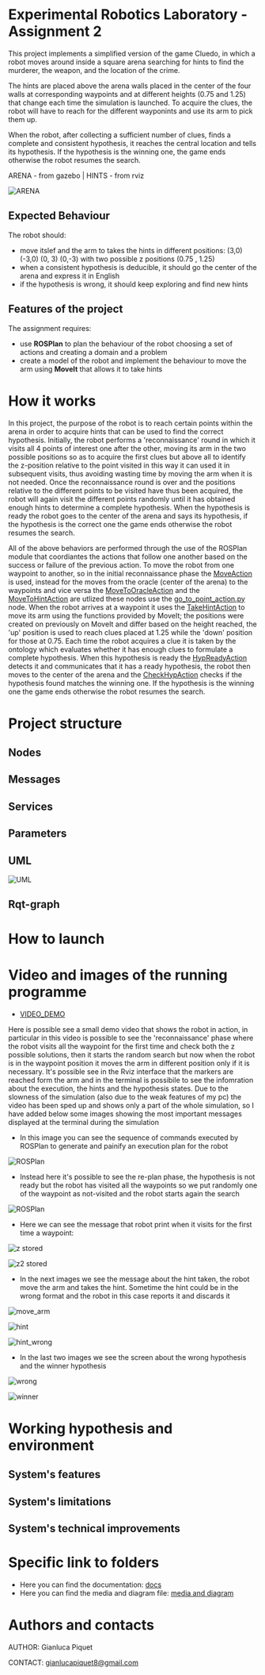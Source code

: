 # Experimental Robotics Laboratory - Assignment 2
This project implements a simplified version of the game Cluedo, in which a robot moves around inside a square arena searching for hints to find the murderer, the weapon, and the location of the crime.

The hints are placed above the arena walls placed in the center of the four walls at corresponding waypoints and at different heights (0.75 and 1.25) that change each time the simulation is launched. To acquire the clues, the robot will have to reach for the different wayponints and use its arm to pick them up.

When the robot, after collecting a sufficient number of clues, finds a complete and consistent hypothesis, it reaches the central location and tells its hypothesis. If the hypothesis is the winning one, the game ends otherwise the robot resumes the search.

ARENA - from gazebo | HINTS - from rviz

![ARENA](https://github.com/piquet8/exp_ass2/blob/main/media_exp2/arena_hints.jpeg)

## Expected Behaviour
The robot should:
- move itslef and the arm to takes the hints in different positions: (3,0) (-3,0) (0, 3) (0,-3) with two possible z positions (0.75 , 1.25)
- when a consistent hypothesis is deducible, it should go the center of the arena and express it in English
- if the hypothesis is wrong, it should keep exploring and find new hints
## Features of the project
The assignment requires:
- use **ROSPlan** to plan the behaviour of the robot choosing a set of actions and creating a domain and a problem
- create a model of the robot and implement the behaviour to move the arm using **MoveIt** that allows it to take hints

# How it works
In this project, the purpose of the robot is to reach certain points within the arena in order to acquire hints that can be used to find the correct hypothesis. Initially, the robot performs a 'reconnaissance' round in which it visits all 4 points of interest one after the other, moving its arm in the two possible positions so as to acquire the first clues but above all to identify the z-position relative to the point visited in this way it can used it in subsequent visits, thus avoiding wasting time by moving the arm when it is not needed. Once the reconnaissance round is over and the positions relative to the different points to be visited have thus been acquired, the robot will again visit the different points randomly until it has obtained enough hints to determine a complete hypothesis. When the hypothesis is ready the robot goes to the center of the arena and says its hypothesis, if the hypothesis is the correct one the game ends otherwise the robot resumes the search.

All of the above behaviors are performed through the use of the ROSPlan module that coordiantes the actions that follow one another based on the success or failure of the previous action. To move the robot from one waypoint to another, so in the initial reconnaissance phase the [MoveAction](https://github.com/piquet8/exp_ass2/blob/main/src/MoveAction.cpp) is used, instead for the moves from the oracle (center of the arena) to the waypoints and vice versa the [MoveToOracleAction](https://github.com/piquet8/exp_ass2/blob/main/src/MoveToOracleAction.cpp) and the [MoveToHintAction](https://github.com/piquet8/exp_ass2/blob/main/src/MoveToHintAction.cpp) are utlized these nodes use the [go_to_point_action.py](https://github.com/piquet8/exp_ass2/blob/main/rt2_packages/motion_plan/scripts/go_to_point_action.py) node. When the robot arrives at a waypoint it uses the [TakeHintAction](https://github.com/piquet8/exp_ass2/blob/main/src/TakeHintAction.cpp) to move its arm using the functions provided by MoveIt; the positions were created on previously on MoveIt and differ based on the height reached, the 'up' position is used to reach clues placed at 1.25 while the 'down' position for those at 0.75. Each time the robot acquires a clue it is taken by the ontology which evaluates whether it has enough clues to formulate a complete hypothesis. When this hypothesis is ready the [HypReadyAction](https://github.com/piquet8/exp_ass2/blob/main/src/HypReadyAction.cpp) detects it and communicates that it has a ready hypothesis, the robot then moves to the center of the arena and the [CheckHypAction](https://github.com/piquet8/exp_ass2/blob/main/src/CheckHypAction.cpp) checks if the hypothesis found matches the winning one. If the hypothesis is the winning one the game ends otherwise the robot resumes the search.

# Project structure

## Nodes

## Messages

## Services

## Parameters

## UML
![UML](https://github.com/piquet8/exp_ass2/blob/main/media_exp2/UML.jpg)

## Rqt-graph

# How to launch

# Video and images of the running programme
- [VIDEO_DEMO](https://github.com/piquet8/exp_ass2/blob/main/media_exp2/demo_exp2.mp4)

Here is possible see a small demo video that shows the robot in action, in particular in this video is possible to see the 'reconnaissance' phase where the robot visits all the waypoint for the first time and check both the z possible solutions, then it starts the random search but now when the robot is in the waypoint position it moves the arm in different position only if it is necessary. It's possible see in the Rviz interface that the markers are reached form the arm and in the terminal is possibile to see the infomration about the execution, the hints and the hypothesis states. Due to the slowness of the simulation (also due to the weak features of my pc) the video has been sped up and shows only a part of the whole simulation, so I have added below some images showing the most important messages displayed at the terminal during the simulation

- In this image you can see the sequence of commands executed by ROSPlan to generate and painify an execution plan for the robot

![ROSPlan](https://github.com/piquet8/exp_ass2/blob/main/media_exp2/rosplan_screen.png)

- Instead here it's possible to see the re-plan phase, the hypothesis is not ready but the robot has visited all the waypoints so we put randomly one of the waypoint as not-visited and the robot starts again the search

![ROSPlan](https://github.com/piquet8/exp_ass2/blob/main/media_exp2/replan_screen.png)

- Here we can see the message that robot print when it visits for the first time a waypoint:

![z stored](https://github.com/piquet8/exp_ass2/blob/main/media_exp2/store_z.png)

![z2 stored](https://github.com/piquet8/exp_ass2/blob/main/media_exp2/store_z2.png)

- In the next images we see the message about the hint taken, the robot move the arm and takes the hint. Sometime the hint could be in the wrong format and the robot in this case reports it and discards it

![move_arm](https://github.com/piquet8/exp_ass2/blob/main/media_exp2/move_arm.png)

![hint](https://github.com/piquet8/exp_ass2/blob/main/media_exp2/found_hint.png)

![hint_wrong](https://github.com/piquet8/exp_ass2/blob/main/media_exp2/wronghint_screen.png)

- In the last two images we see the screen about the wrong hypothesis and the winner hypothesis

![wrong](https://github.com/piquet8/exp_ass2/blob/main/media_exp2/wrong_screen.png)

![winner](https://github.com/piquet8/exp_ass2/blob/main/media_exp2/winning_screen.png)


# Working hypothesis and environment
## System's features

## System's limitations

## System's technical improvements

# Specific link to folders  
- Here you can find the documentation: [docs](https://github.com/piquet8/exp_ass1/tree/master/docs)
- Here you can find the media and diagram file: [media and diagram](https://github.com/piquet8/exp_ass2/media_exp2)

# Authors and contacts
AUTHOR: Gianluca Piquet

CONTACT: gianlucapiquet8@gmail.com 

